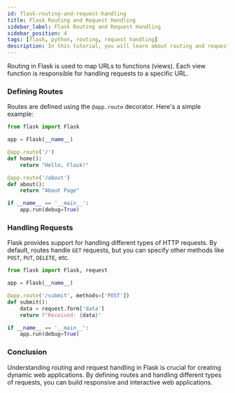 ```yaml
---
id: flask-routing-and-request-handling
title: Flask Routing and Request Handling
sidebar_label: Flask Routing and Request Handling
sidebar_position: 4
tags: [flask, python, routing, request handling]
description: In this tutorial, you will learn about routing and request handling in Flask.
---
```


Routing in Flask is used to map URLs to functions (views). Each view function is responsible for handling requests to a specific URL.

### Defining Routes
Routes are defined using the `@app.route` decorator. Here's a simple example:
```python
from flask import Flask

app = Flask(__name__)

@app.route('/')
def home():
    return "Hello, Flask!"

@app.route('/about')
def about():
    return "About Page"

if __name__ == '__main__':
    app.run(debug=True)
```

### Handling Requests
Flask provides support for handling different types of HTTP requests. By default, routes handle `GET` requests, but you can specify other methods like `POST`, `PUT`, `DELETE`, etc.
```python
from flask import Flask, request

app = Flask(__name__)

@app.route('/submit', methods=['POST'])
def submit():
    data = request.form['data']
    return f"Received: {data}"

if __name__ == '__main__':
    app.run(debug=True)
```

### Conclusion

Understanding routing and request handling in Flask is crucial for creating dynamic web applications. By defining routes and handling different types of requests, you can build responsive and interactive web applications.


